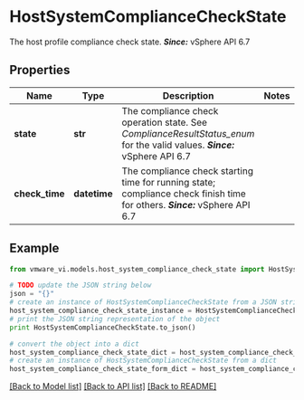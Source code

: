 # HostSystemComplianceCheckState

The host profile compliance check state.  ***Since:*** vSphere API 6.7 

## Properties
Name | Type | Description | Notes
------------ | ------------- | ------------- | -------------
**state** | **str** | The compliance check operation state.  See *ComplianceResultStatus_enum* for the valid values.  ***Since:*** vSphere API 6.7  | 
**check_time** | **datetime** | The compliance check starting time for running state; compliance check finish time for others.  ***Since:*** vSphere API 6.7  | 

## Example

```python
from vmware_vi.models.host_system_compliance_check_state import HostSystemComplianceCheckState

# TODO update the JSON string below
json = "{}"
# create an instance of HostSystemComplianceCheckState from a JSON string
host_system_compliance_check_state_instance = HostSystemComplianceCheckState.from_json(json)
# print the JSON string representation of the object
print HostSystemComplianceCheckState.to_json()

# convert the object into a dict
host_system_compliance_check_state_dict = host_system_compliance_check_state_instance.to_dict()
# create an instance of HostSystemComplianceCheckState from a dict
host_system_compliance_check_state_form_dict = host_system_compliance_check_state.from_dict(host_system_compliance_check_state_dict)
```
[[Back to Model list]](../README.md#documentation-for-models) [[Back to API list]](../README.md#documentation-for-api-endpoints) [[Back to README]](../README.md)


